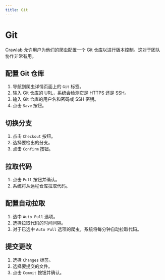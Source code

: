 ```yaml
---
title: Git
---
```


# Git

Crawlab 允许用户为他们的爬虫配置一个 Git 仓库以进行版本控制。这对于团队协作非常有用。

## 配置 Git 仓库

1. 导航到爬虫详情页面上的 `Git` 标签。
2. 输入 Git 仓库的 URL，系统会检测它是 HTTPS 还是 SSH。
3. 输入 Git 仓库的用户名和密码或 SSH 密钥。
4. 点击 `Save` 按钮。

## 切换分支

1. 点击 `Checkout` 按钮。
2. 选择要检出的分支。
3. 点击 `Confirm` 按钮。

## 拉取代码

1. 点击 `Pull` 按钮并确认。
2. 系统将从远程仓库拉取代码。

## 配置自动拉取

1. 选中 `Auto Pull` 选项。
2. 选择拉取代码的时间间隔。
3. 对于已选中 `Auto Pull` 选项的爬虫，系统将每分钟自动拉取代码。

## 提交更改

1. 选择 `Changes` 标签。
2. 选择要提交的文件。
3. 点击 `Commit` 按钮并确认。